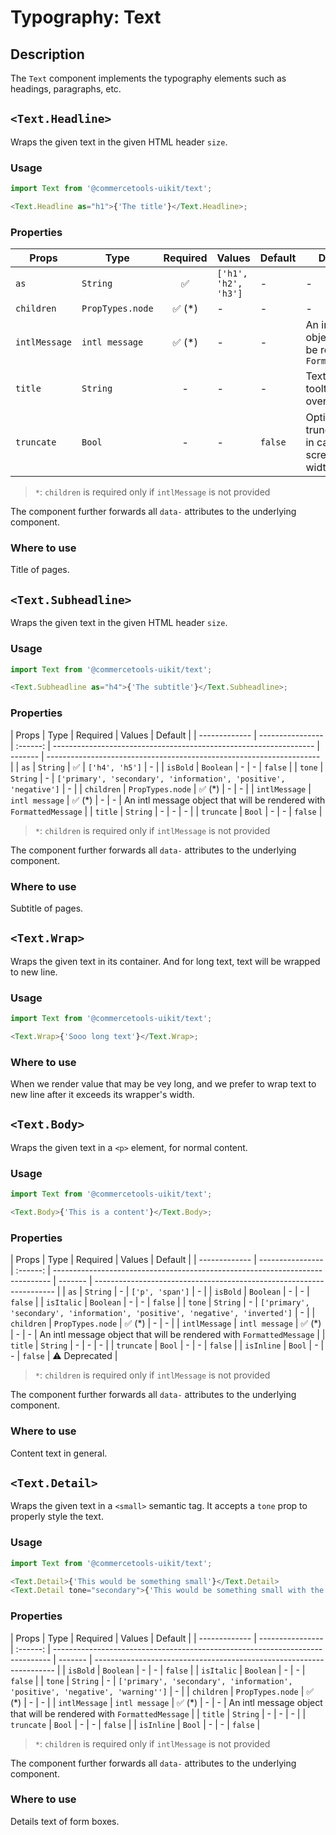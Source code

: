 # Typography: Text

## Description

The `Text` component implements the typography elements such as headings, paragraphs, etc.

## `<Text.Headline>`

Wraps the given text in the given HTML header `size`.

### Usage

```js
import Text from '@commercetools-uikit/text';

<Text.Headline as="h1">{'The title'}</Text.Headline>;
```

### Properties

| Props         | Type             | Required | Values               | Default | Description                                                          |
| ------------- | ---------------- | :------: | -------------------- | ------- | -------------------------------------------------------------------- |
| `as`          | `String`         |    ✅    | `['h1', 'h2', 'h3']` | -       | -                                                                    |
| `children`    | `PropTypes.node` | ✅ (\*)  | -                    | -       | -                                                                    |
| `intlMessage` | `intl message`   | ✅ (\*)  | -                    | -       | An intl message object that will be rendered with `FormattedMessage` |
| `title`       | `String`         |    -     | -                    | -       | Text to show in a tooltip on hover over the element                  |
| `truncate`    | `Bool`           |    -     | -                    | `false` | Option for truncate content in case the screen has small width       |

> `*`: `children` is required only if `intlMessage` is not provided

The component further forwards all `data-` attributes to the underlying component.

### Where to use

Title of pages.

## `<Text.Subheadline>`

Wraps the given text in the given HTML header `size`.

### Usage

```js
import Text from '@commercetools-uikit/text';

<Text.Subheadline as="h4">{'The subtitle'}</Text.Subheadline>;
```

### Properties

| Props         | Type             | Required | Values                                                            | Default |
| ------------- | ---------------- | :------: | ----------------------------------------------------------------- | ------- | -------------------------------------------------------------------- |
| `as`          | `String`         |    ✅    | `['h4', 'h5']`                                                    | -       |
| `isBold`      | `Boolean`        |    -     | -                                                                 | `false` |
| `tone`        | `String`         |    -     | `['primary', 'secondary', 'information', 'positive', 'negative']` | -       |
| `children`    | `PropTypes.node` | ✅ (\*)  | -                                                                 | -       |
| `intlMessage` | `intl message`   | ✅ (\*)  | -                                                                 | -       | An intl message object that will be rendered with `FormattedMessage` |
| `title`       | `String`         |    -     | -                                                                 | -       |
| `truncate`    | `Bool`           |    -     | -                                                                 | `false` |

> `*`: `children` is required only if `intlMessage` is not provided

The component further forwards all `data-` attributes to the underlying component.

### Where to use

Subtitle of pages.

## `<Text.Wrap>`

Wraps the given text in its container. And for long text, text will be wrapped to new line.

### Usage

```js
import Text from '@commercetools-uikit/text';

<Text.Wrap>{'Sooo long text'}</Text.Wrap>;
```

### Where to use

When we render value that may be vey long, and we prefer to wrap text to new line after it exceeds its wrapper's width.

## `<Text.Body>`

Wraps the given text in a `<p>` element, for normal content.

### Usage

```js
import Text from '@commercetools-uikit/text';

<Text.Body>{'This is a content'}</Text.Body>;
```

### Properties

| Props         | Type             | Required | Values                                                                        | Default |
| ------------- | ---------------- | :------: | ----------------------------------------------------------------------------- | ------- | -------------------------------------------------------------------- |
| `as`          | `String`         |    -     | `['p', 'span']`                                                               | -       |
| `isBold`      | `Boolean`        |    -     | -                                                                             | `false` |
| `isItalic`    | `Boolean`        |    -     | -                                                                             | `false` |
| `tone`        | `String`         |    -     | `['primary', 'secondary', 'information', 'positive', 'negative', 'inverted']` | -       |
| `children`    | `PropTypes.node` | ✅ (\*)  | -                                                                             | -       |
| `intlMessage` | `intl message`   | ✅ (\*)  | -                                                                             | -       | An intl message object that will be rendered with `FormattedMessage` |
| `title`       | `String`         |    -     | -                                                                             | -       |
| `truncate`    | `Bool`           |    -     | -                                                                             | `false` |
| `isInline`    | `Bool`           |    -     | -                                                                             | `false` | ⚠️ Deprecated                                                        |

> `*`: `children` is required only if `intlMessage` is not provided

The component further forwards all `data-` attributes to the underlying component.

### Where to use

Content text in general.

## `<Text.Detail>`

Wraps the given text in a `<small>` semantic tag. It accepts a `tone` prop to
properly style the text.

### Usage

```js
import Text from '@commercetools-uikit/text';

<Text.Detail>{'This would be something small'}</Text.Detail>
<Text.Detail tone="secondary">{'This would be something small with the secondary tone applied'}</Text.Detail>
```

### Properties

| Props         | Type             | Required | Values                                                                        | Default |
| ------------- | ---------------- | :------: | ----------------------------------------------------------------------------- | ------- | -------------------------------------------------------------------- |
| `isBold`      | `Boolean`        |    -     | -                                                                             | `false` |
| `isItalic`    | `Boolean`        |    -     | -                                                                             | `false` |
| `tone`        | `String`         |    -     | `['primary', 'secondary', 'information', 'positive', 'negative', 'warning'']` | -       |
| `children`    | `PropTypes.node` | ✅ (\*)  | -                                                                             | -       |
| `intlMessage` | `intl message`   | ✅ (\*)  | -                                                                             | -       | An intl message object that will be rendered with `FormattedMessage` |
| `title`       | `String`         |    -     | -                                                                             | -       |
| `truncate`    | `Bool`           |    -     | -                                                                             | `false` |
| `isInline`    | `Bool`           |    -     | -                                                                             | `false` |

> `*`: `children` is required only if `intlMessage` is not provided

The component further forwards all `data-` attributes to the underlying component.

### Where to use

Details text of form boxes.
